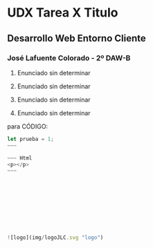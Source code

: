 # UDX Tarea X Titulo
## Desarrollo Web Entorno Cliente
### José Lafuente Colorado - 2º DAW-B

1. Enunciado sin determinar
   
2. Enunciado sin determinar

3. Enunciado sin determinar

4. Enunciado sin determinar

para CÓDIGO:
~~~~js
let prueba = 1;
~~~

~~~ Html
<p></p>
~~~










![logo](img/logoJLC.svg "logo")